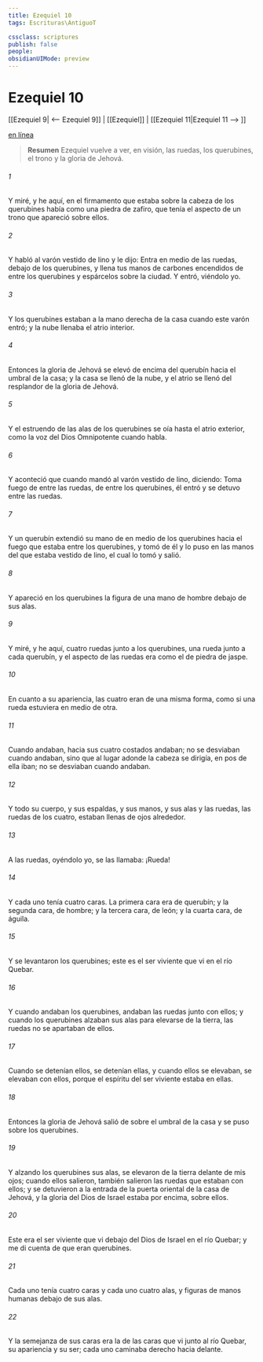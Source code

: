 ```yaml
---
title: Ezequiel 10
tags: Escrituras\AntiguoT

cssclass: scriptures
publish: false
people:
obsidianUIMode: preview
---
```


# Ezequiel 10
[[Ezequiel 9| <-- Ezequiel 9]] | [[Ezequiel]] | [[Ezequiel 11|Ezequiel 11 --> ]]

[en línea](https://churchofjesuschrist.org/study/scriptures/ot/ezek/10?lang=spa)

> __Resumen__
Ezequiel vuelve a ver, en visión, las ruedas, los querubines, el trono y la gloria de Jehová.

###### 1 
Y miré, y he aquí, en el firmamento que estaba sobre la cabeza de los querubines había como una piedra de zafiro, que tenía el aspecto de un trono que apareció sobre ellos.

###### 2 
Y habló al varón vestido de lino y le dijo: Entra en medio de las ruedas, debajo de los querubines, y llena tus manos de carbones encendidos de entre los querubines y espárcelos sobre la ciudad. Y entró, viéndolo yo.

###### 3 
Y los querubines estaban a la mano derecha de la casa cuando este varón entró; y la nube llenaba el atrio interior.

###### 4 
Entonces la gloria de Jehová se elevó de encima del querubín hacia el umbral de la casa; y la casa se llenó de la nube, y el atrio se llenó del resplandor de la gloria de Jehová.

###### 5 
Y el estruendo de las alas de los querubines se oía hasta el atrio exterior, como la voz del Dios Omnipotente cuando habla.

###### 6 
Y aconteció que cuando mandó al varón vestido de lino, diciendo: Toma fuego de entre las ruedas, de entre los querubines, él entró y se detuvo entre las ruedas.

###### 7 
Y un querubín extendió su mano de en medio de los querubines hacia el fuego que estaba entre los querubines, y tomó de él y lo puso en las manos del que estaba vestido de lino, el cual lo tomó y salió.

###### 8 
Y apareció en los querubines la figura de una mano de hombre debajo de sus alas.

###### 9 
Y miré, y he aquí, cuatro ruedas junto a los querubines, una rueda junto a cada querubín, y el aspecto de las ruedas era como el de piedra de jaspe.

###### 10 
En cuanto a su apariencia, las cuatro eran de una misma forma, como si una rueda estuviera en medio de otra.

###### 11 
Cuando andaban, hacia sus cuatro costados andaban; no se desviaban cuando andaban, sino que al lugar adonde la cabeza se dirigía, en pos de ella iban; no se desviaban cuando andaban.

###### 12 
Y todo su cuerpo, y sus espaldas, y sus manos, y sus alas y las ruedas, las ruedas de los cuatro, estaban llenas de ojos alrededor.

###### 13 
A las ruedas, oyéndolo yo, se las llamaba: ¡Rueda!

###### 14 
Y cada uno tenía cuatro caras. La primera cara era de querubín; y la segunda cara, de hombre; y la tercera cara, de león; y la cuarta cara, de águila.

###### 15 
Y se levantaron los querubines; este es el ser viviente que vi en el río Quebar.

###### 16 
Y cuando andaban los querubines, andaban las ruedas junto con ellos; y cuando los querubines alzaban sus alas para elevarse de la tierra, las ruedas no se apartaban de ellos.

###### 17 
Cuando se detenían ellos, se detenían ellas, y cuando ellos se elevaban, se elevaban con ellos, porque el espíritu del ser viviente estaba en ellas.

###### 18 
Entonces la gloria de Jehová salió de sobre el umbral de la casa y se puso sobre los querubines.

###### 19 
Y alzando los querubines sus alas, se elevaron de la tierra delante de mis ojos; cuando ellos salieron, también salieron las ruedas que estaban con ellos; y se detuvieron a la entrada de la puerta oriental de la casa de Jehová, y la gloria del Dios de Israel estaba por encima, sobre ellos.

###### 20 
Este era el ser viviente que vi debajo del Dios de Israel en el río Quebar; y me di cuenta de que eran querubines.

###### 21 
Cada uno tenía cuatro caras y cada uno cuatro alas, y figuras de manos humanas debajo de sus alas.

###### 22 
Y la semejanza de sus caras era la de las caras que vi junto al río Quebar, su  apariencia y su ser; cada uno caminaba derecho hacia delante.

